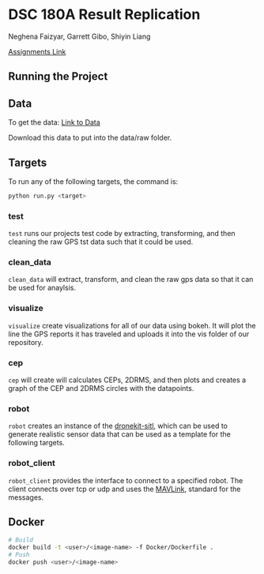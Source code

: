 # DSC 180A Result Replication

Neghena Faizyar, Garrett Gibo, Shiyin Liang

[Assignments Link](https://dsc-capstone.github.io/assignments/quarter-1-methodology/)


## Running the Project

## Data
To get the data: 
[Link to Data](https://drive.google.com/drive/folders/1wh7EtgtrS8Wi8xBIe1VwzFDBnp751XHv?usp=sharing)

Download this data to put into the data/raw folder.  

## Targets
To run any of the following targets, the command is:

```sh
python run.py <target>
```

### test 

`test` runs our projects test code by extracting, transforming, and then cleaning
the raw GPS tst data such that it could be used. 

### clean_data

`clean_data` will extract, transform, and clean the raw gps data so
that it can be used for anaylsis.

### visualize

`visualize` create visualizations for all of our data using bokeh. 
It will plot the line the GPS reports it has traveled and uploads it into 
the vis folder of our repository. 

### cep

`cep` will create will calculates CEPs, 2DRMS, and then plots and creates a 
graph of the CEP and 2DRMS circles with the datapoints. 


### robot

`robot` creates an instance of the
[dronekit-sitl](https://dronekit-python.readthedocs.io/en/latest/develop/sitl_setup.html),
which can be used to generate realistic sensor data that can be used
as a template for the following targets.

### robot_client

`robot_client` provides the interface to connect to a specified robot.
The client connects over tcp or udp and uses the
[MAVLink](https://mavlink.io/en/messages/common.html), standard for
the messages.


## Docker

```sh
# Build
docker build -t <user>/<image-name> -f Docker/Dockerfile .
# Push
docker push <user>/<image-name>
```
